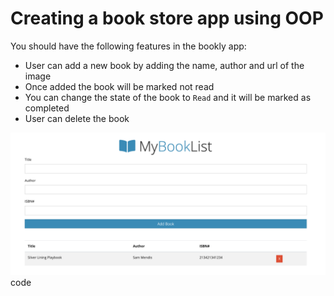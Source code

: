 # Creating a book store app using OOP

You should have the following features in the bookly app:

- User can add a new book by adding the name, author and url of the image
- Once added the book will be marked not read
- You can change the state of the book to `Read` and it will be marked as completed
- User can delete the book

![DEMO](../assets/bookly.png)
code